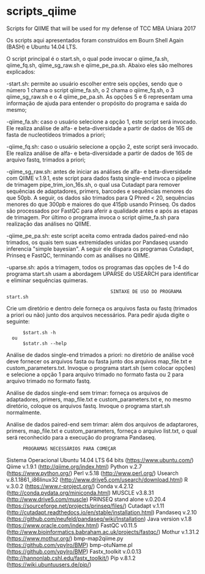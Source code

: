 # scripts_qiime
Scripts for QIIME that will be used for my defense of TCC MBA Uniara 2017

Os scripts aqui apresentados foram construídos em Bourn Shell Again (BASH) e Ubuntu 14.04 LTS.

O script principal é o start.sh, o qual pode invocar o qiime_fa.sh, qiime_fq.sh, qiime_sg_raw.sh e qiime_pe_pa.sh. Abaixo eles são melhores explicados:

  -start.sh: permite ao usuário escolher entre seis opções, sendo que o número 1 chama o script qiime_fa.sh, o 2 chama o qiime_fq.sh, o 3 qiime_sg_raw.sh e o 4 qiime_pe_pa.sh. As opções 5 e 6 representam uma informação de ajuda para entender o propósito do programa e saída do mesmo;
  
  -qiime_fa.sh: caso o usuário selecione a opção 1, este script será invocado. Ele realiza análise de alfa- e beta-diversidade a partir de dados de 16S de fasta de nucleotídeos trimados a priori;
  
  -qiime_fq.sh: caso o usuário selecione a opção 2, este script será invocado. Ele realiza análise de alfa- e beta-diversidade a partir de dados de 16S de arquivo fastq, trimados a priori;
  
  -qiime_sg_raw.sh: antes de iniciar as análises de alfa- e beta-diversidade com QIIME v.1.9.1, este script para dados fastq single-end invoca o pipeline de trimagem pipe_trim_ion_16s.sh, o qual usa Cutadapt para remover sequências de adaptadores, primers, barcodes e sequências menores do que 50pb. A seguir, os dados são trimados para Q Phred < 20, sequências menores do que 300pb e maiores do que 415pb usando Prinseq. Os dados são processados por FastQC para aferir a qualidade antes e após as etapas de trimagem. Por último o programa invoca o script qiime_fa.sh para realização das análises no QIIME.
  
  -qiime_pe_pa.sh: este script aceita como entrada dados paired-end não trimados, os quais tem suas extremidades unidas por Pandaseq usando inferencia "simple bayesian". A seguir ele dispara os programas Cutadapt, Prinseq e FastQC, terminando com as análises no QIIME.
  
  -uparse.sh: após a trimagem, todos os programas das opções de 1-4 do programa start.sh usam a abordagem UPARSE do USEARCH para identificar e eliminar sequências quimeras.
  

                                          SINTAXE DE USO DO PROGRAMA start.sh
  
Crie um diretório e dentro dele forneça os arquivos fasta ou fastq (trimados a priori ou não) junto dos arquivos necessários. Para pedir ajuda digite o seguinte:

          $start.sh -h
      ou
          $statr.sh --help


Análise de dados single-end trimados a priori: no diretório de análise você deve fornecer os arquivos fasta ou fasta junto dos arquivos map_file.txt e custom_parameters.txt. Invoque o programa start.sh (sem colocar opções) e selecione a opção 1 para arquivo trimado no formato fasta ou 2 para arquivo trimado no formato fastq.


Análise de dados single-end sem trimar: forneça os arquivos de adaptadores, primers, map_file.txt e custom_parameters.txt e, no mesmo diretório, coloque os arquivos fastq. Invoque o programa start.sh normalmente.


Análise de dados paired-end sem trimar: além dos arquivos de adaptarores, primers, map_file.txt e custom_parameters, forneça o arquivo list.txt, o qual será reconhecido para a execução do programa Pandaseq.


          PROGRAMAS NECESSÁRIOS PARA COMEÇAR

Sistema Operacional Ubuntu 14.04 LTS 64 bits (https://www.ubuntu.com/)
Qiime v.1.9.1 (http://qiime.org/index.html)
Python v.2.7  (https://www.python.org/)
Perl v.5.18   (http://www.perl.org/)
Usearch v.8.1.1861_i86linux32 (http://www.drive5.com/usearch/download.html)
R v.3.0.2 (https://www.r-project.org/)
Conda v.4.2.12 (http://conda.pydata.org/miniconda.html)
MUSCLE v3.8.31 (http://www.drive5.com/muscle)
PRINSEQ stand alone v.0.20.4 (https://sourceforge.net/projects/prinseq/files/)
Cutadapt v.1.11 (http://cutadapt.readthedocs.io/en/stable/installation.html)
Pandaseq v.2.10 (https://github.com/neufeld/pandaseq/wiki/Installation)
Java version v.1.8 (https://www.oracle.com/index.html)
FastQC v0.11.5 (http://www.bioinformatics.babraham.ac.uk/projects/fastqc/)
Mothur v.1.31.2 (https://www.mothur.org/)
bmp-map2qiime.py (https://github.com/vpylro/BMP)
bmp-otuName.pl (https://github.com/vpylro/BMP)
Fastx_toolkit v.0.0.13 (http://hannonlab.cshl.edu/fastx_toolkit/)
Pip v.8.1.2 (https://wiki.ubuntuusers.de/pip/)
